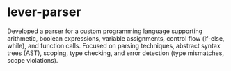 # lever-parser
Developed a parser for a custom programming language supporting arithmetic, boolean expressions, variable assignments, control flow (if-else, while), and function calls. Focused on parsing techniques, abstract syntax trees (AST), scoping, type checking, and error detection (type mismatches, scope violations).
